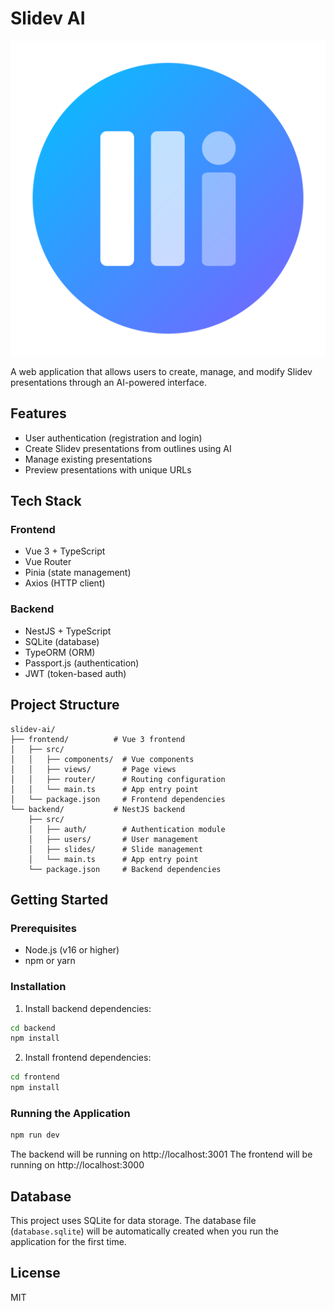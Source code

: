 # Slidev AI

![Slidev AI Logo](frontend/src/assets/icons/slidev-ai.svg)

A web application that allows users to create, manage, and modify Slidev presentations through an AI-powered interface.

## Features

- User authentication (registration and login)
- Create Slidev presentations from outlines using AI
- Manage existing presentations
- Preview presentations with unique URLs

## Tech Stack

### Frontend
- Vue 3 + TypeScript
- Vue Router
- Pinia (state management)
- Axios (HTTP client)

### Backend
- NestJS + TypeScript
- SQLite (database)
- TypeORM (ORM)
- Passport.js (authentication)
- JWT (token-based auth)

## Project Structure

```
slidev-ai/
├── frontend/          # Vue 3 frontend
│   ├── src/
│   │   ├── components/  # Vue components
│   │   ├── views/       # Page views
│   │   ├── router/      # Routing configuration
│   │   └── main.ts      # App entry point
│   └── package.json     # Frontend dependencies
└── backend/           # NestJS backend
    ├── src/
    │   ├── auth/        # Authentication module
    │   ├── users/       # User management
    │   ├── slides/      # Slide management
    │   └── main.ts      # App entry point
    └── package.json     # Backend dependencies
```

## Getting Started

### Prerequisites
- Node.js (v16 or higher)
- npm or yarn

### Installation

1. Install backend dependencies:
```bash
cd backend
npm install
```

2. Install frontend dependencies:
```bash
cd frontend
npm install
```

### Running the Application

```bash
npm run dev
```


The backend will be running on http://localhost:3001
The frontend will be running on http://localhost:3000


## Database

This project uses SQLite for data storage. The database file (`database.sqlite`) will be automatically created when you run the application for the first time.

## License

MIT